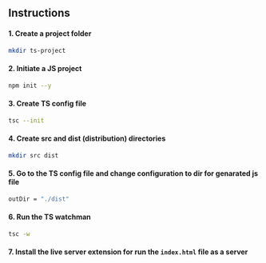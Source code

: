 ## Instructions

#### 1. Create a project folder
```sh
mkdir ts-project
```

#### 2. Initiate a JS project
```sh
npm init --y
```

#### 3. Create TS config file
```sh
tsc --init
```

#### 4. Create src and dist (distribution) directories
```sh
mkdir src dist
```

#### 5. Go to the TS config file and change configuration to dir for genarated js file
```sh
outDir = "./dist"
```

#### 6. Run the TS watchman
```sh
tsc -w
```
#### 7. Install the live server extension for run the `index.html` file as a server